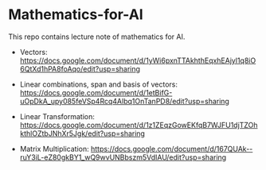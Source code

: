 # Mathematics-for-AI
This repo contains lecture note of mathematics for AI.

- Vectors: https://docs.google.com/document/d/1yWi6pxnTTAkhthEqxhEAjyl1q8iO6QtXd1hPA8foAqo/edit?usp=sharing

- Linear combinations, span and basis of vectors: https://docs.google.com/document/d/1etBifG-uOpDkA_upy085feVSp4Rcq4Albq1OnTanPD8/edit?usp=sharing

- Linear Transformation: https://docs.google.com/document/d/1z1ZEqzGowEKfqB7WJFU1djTZOhkthlOZtbJNhXr5Jgk/edit?usp=sharing

- Matrix Multiplication: https://docs.google.com/document/d/167QUAk--ruY3iL-eZ80gkBY1_wQ9wvUNBbszm5VdIAU/edit?usp=sharing
